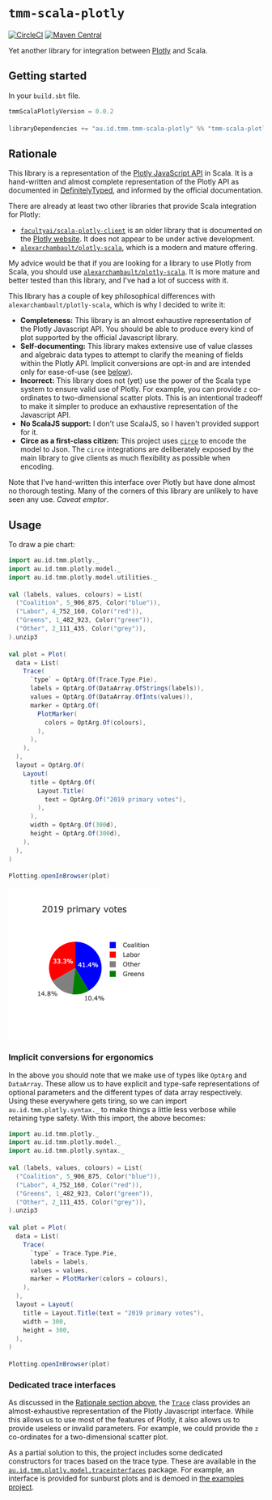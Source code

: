 # `tmm-scala-plotly`
[![CircleCI](https://circleci.com/gh/tmccarthy/tmm-scala-plotly/tree/master.svg?style=svg)](https://circleci.com/gh/tmccarthy/tmm-scala-plotly/tree/master)
[![Maven Central](https://img.shields.io/maven-central/v/au.id.tmm.tmm-scala-plotly/tmm-scala-plotly-core_2.13.svg)](https://repo.maven.apache.org/maven2/au/id/tmm/tmm-scala-plotly/tmm-scala-plotly-core_2.13/)

Yet another library for integration between [Plotly](https://plotly.com/javascript/) and Scala.

## Getting started

In your `build.sbt` file.

```scala
tmmScalaPlotlyVersion = 0.0.2

libraryDependencies += "au.id.tmm.tmm-scala-plotly" %% "tmm-scala-plotly-core" % tmmScalaPlotlyVersion
```

## Rationale

This library is a representation of the [Plotly JavaScript API](https://plotly.com/javascript/) in Scala. It is a
hand-written and almost complete representation of the Plotly API as documented in [DefinitelyTyped](https://github.com/DefinitelyTyped/DefinitelyTyped/blob/53e3fb2/types/plotly.js/index.d.ts),
and informed by the official documentation.

There are already at least two other libraries that provide Scala integration for Plotly:

* [`facultyai/scala-plotly-client`](https://github.com/facultyai/scala-plotly-client) is an older library that is 
  documented on the [Plotly website](https://plotly.com/scala/). It does not appear to be under active development.
* [`alexarchambault/plotly-scala`](https://github.com/alexarchambault/plotly-scala/), which is a modern and mature 
  offering.

My advice would be that if you are looking for a library to use Plotly from Scala, you should use [`alexarchambault/plotly-scala`](https://github.com/alexarchambault/plotly-scala/).
It is more mature and better tested than this library, and I've had a lot of success with it.

This library has a couple of key philosophical differences with `alexarchambault/plotly-scala`, which is why I decided 
to write it:

* **Completeness:** This library is an almost exhaustive representation of the Plotly Javascript API. You should be able 
  to produce every kind of plot supported by the official Javascript library.
* **Self-documenting:** This library makes extensive use of value classes and algebraic data types to attempt to clarify 
  the meaning of fields within the Plotly API. Implicit conversions are opt-in and are intended only for ease-of-use 
  (see [below](#usage)).
* **Incorrect:** This library does not (yet) use the power of the Scala type system to ensure valid use of Plotly. For 
  example, you can provide `z` co-ordinates to two-dimensional scatter plots. This is an intentional tradeoff to make it
  simpler to produce an exhaustive representation of the Javascript API.
* **No ScalaJS support:** I don't use ScalaJS, so I haven't provided support for it.
* **Circe as a first-class citizen:** This project uses [`circe`](https://github.com/circe/circe) to encode the model to 
  Json. The `circe` integrations are deliberately exposed by the main library to give clients as much flexibility as 
  possible when encoding.
  
Note that I've hand-written this interface over Plotly but have done almost no thorough testing. Many of the corners of 
this library are unlikely to have seen any use. *Caveat emptor*.

## Usage

To draw a pie chart:

```scala
import au.id.tmm.plotly._
import au.id.tmm.plotly.model._
import au.id.tmm.plotly.model.utilities._

val (labels, values, colours) = List(
  ("Coalition", 5_906_875, Color("blue")),
  ("Labor", 4_752_160, Color("red")),
  ("Greens", 1_482_923, Color("green")),
  ("Other", 2_111_435, Color("grey")),
).unzip3

val plot = Plot(
  data = List(
    Trace(
      `type` = OptArg.Of(Trace.Type.Pie),
      labels = OptArg.Of(DataArray.OfStrings(labels)),
      values = OptArg.Of(DataArray.OfInts(values)),
      marker = OptArg.Of(
        PlotMarker(
          colors = OptArg.Of(colours),
        ),
      ),
    ),
  ),
  layout = OptArg.Of(
    Layout(
      title = OptArg.Of(
        Layout.Title(
          text = OptArg.Of("2019 primary votes"),
        ),
      ),
      width = OptArg.Of(300d),
      height = OptArg.Of(300d),
    ),
  ),
)

Plotting.openInBrowser(plot)
```

![A pie chart showing the primary votes at the 2019 Australian Federal Election](/docs/pie.png)

### Implicit conversions for ergonomics

In the above you should note that we make use of types like `OptArg` and `DataArray`. These allow us to have explicit 
and type-safe representations of optional parameters and the different types of data array respectively. Using these
everywhere gets tiring, so we can import `au.id.tmm.plotly.syntax._` to make things a little less verbose 
while retaining type safety. With this import, the above becomes:

```scala
import au.id.tmm.plotly._
import au.id.tmm.plotly.model._
import au.id.tmm.plotly.syntax._

val (labels, values, colours) = List(
  ("Coalition", 5_906_875, Color("blue")),
  ("Labor", 4_752_160, Color("red")),
  ("Greens", 1_482_923, Color("green")),
  ("Other", 2_111_435, Color("grey")),
).unzip3

val plot = Plot(
  data = List(
    Trace(
      `type` = Trace.Type.Pie,
      labels = labels,
      values = values,
      marker = PlotMarker(colors = colours),
    ),
  ),
  layout = Layout(
    title = Layout.Title(text = "2019 primary votes"),
    width = 300,
    height = 300,
  ),
)

Plotting.openInBrowser(plot)
```

### Dedicated trace interfaces

As discussed in the [Rationale section above](#Rationale), the [`Trace`](/core/src/main/scala/au/id/tmm/plotly/model/Trace.scala) 
class provides an almost-exhaustive representation of the Plotly Javascript interface. While this allows us to use most
of the features of Plotly, it also allows us to provide useless or invalid parameters. For example, we could provide the
`z` co-ordinates for a two-dimensional scatter plot.

As a partial solution to this, the project includes some dedicated constructors for traces based on the trace type. 
These are available in the [`au.id.tmm.plotly.model.traceinterfaces`](/core/src/main/scala/au/id/tmm/plotly/model/traceinterfaces)
package. For example, an interface is provided for sunburst plots and is demoed in [the examples project](/examples/src/main/scala/au/id/tmm/plotly/examples/Sunburst.scala).
